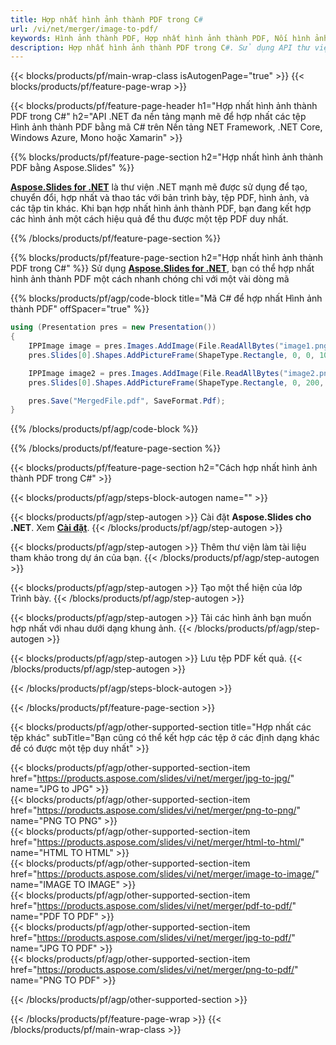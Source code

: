 ```yaml
---
title: Hợp nhất hình ảnh thành PDF trong C#
url: /vi/net/merger/image-to-pdf/
keywords: Hình ảnh thành PDF, Hợp nhất hình ảnh thành PDF, Nối hình ảnh thành PDF, PDF, Hình ảnh, API C#, Thư viện .NET
description: Hợp nhất hình ảnh thành PDF trong C#. Sử dụng API thư viện .NET để kết hợp Hình ảnh và PDF
---
```


{{< blocks/products/pf/main-wrap-class isAutogenPage="true" >}}
{{< blocks/products/pf/feature-page-wrap >}}

{{< blocks/products/pf/feature-page-header h1="Hợp nhất hình ảnh thành PDF trong C#" h2="API .NET đa nền tảng mạnh mẽ để hợp nhất các tệp Hình ảnh thành PDF bằng mã C# trên Nền tảng NET Framework, .NET Core, Windows Azure, Mono hoặc Xamarin" >}}

{{% blocks/products/pf/feature-page-section h2="Hợp nhất hình ảnh thành PDF bằng Aspose.Slides" %}}

[**Aspose.Slides for .NET**](https://products.aspose.com/slides/vi/net/) là thư viện .NET mạnh mẽ được sử dụng để tạo, chuyển đổi, hợp nhất và thao tác với bản trình bày, tệp PDF, hình ảnh, và các tập tin khác. Khi bạn hợp nhất hình ảnh thành PDF, bạn đang kết hợp các hình ảnh một cách hiệu quả để thu được một tệp PDF duy nhất.

{{% /blocks/products/pf/feature-page-section %}}




{{% blocks/products/pf/feature-page-section  h2="Hợp nhất hình ảnh thành PDF trong C#" %}}
Sử dụng [**Aspose.Slides for .NET**](https://products.aspose.com/slides/vi/net/), bạn có thể hợp nhất hình ảnh thành PDF một cách nhanh chóng chỉ với một vài dòng mã

{{% blocks/products/pf/agp/code-block title="Mã C# để hợp nhất Hình ảnh thành PDF" offSpacer="true" %}}
```cs
using (Presentation pres = new Presentation())
{
    IPPImage image = pres.Images.AddImage(File.ReadAllBytes("image1.png"));
    pres.Slides[0].Shapes.AddPictureFrame(ShapeType.Rectangle, 0, 0, 100, 100, image);

    IPPImage image2 = pres.Images.AddImage(File.ReadAllBytes("image2.png"));
    pres.Slides[0].Shapes.AddPictureFrame(ShapeType.Rectangle, 0, 200, 100, 100, image2);

    pres.Save("MergedFile.pdf", SaveFormat.Pdf);
}
```
{{% /blocks/products/pf/agp/code-block %}}

{{% /blocks/products/pf/feature-page-section %}}




{{< blocks/products/pf/feature-page-section  h2="Cách hợp nhất hình ảnh thành PDF trong C#" >}}


{{< blocks/products/pf/agp/steps-block-autogen name="" >}}


{{< blocks/products/pf/agp/step-autogen >}}
Cài đặt **Aspose.Slides cho .NET**. Xem [**Cài đặt**](https://docs.aspose.com/slides/net/installation/).
{{< /blocks/products/pf/agp/step-autogen >}}

{{< blocks/products/pf/agp/step-autogen >}}
Thêm thư viện làm tài liệu tham khảo trong dự án của bạn.
{{< /blocks/products/pf/agp/step-autogen >}}

{{< blocks/products/pf/agp/step-autogen >}}
Tạo một thể hiện của lớp Trình bày.
{{< /blocks/products/pf/agp/step-autogen >}}

{{< blocks/products/pf/agp/step-autogen >}}
Tải các hình ảnh bạn muốn hợp nhất với nhau dưới dạng khung ảnh.
{{< /blocks/products/pf/agp/step-autogen >}}

{{< blocks/products/pf/agp/step-autogen >}}
Lưu tệp PDF kết quả.
{{< /blocks/products/pf/agp/step-autogen >}}


{{< /blocks/products/pf/agp/steps-block-autogen >}}


{{< /blocks/products/pf/feature-page-section >}}




{{< blocks/products/pf/agp/other-supported-section title="Hợp nhất các tệp khác" subTitle="Bạn cũng có thể kết hợp các tệp ở các định dạng khác để có được một tệp duy nhất" >}}

{{< blocks/products/pf/agp/other-supported-section-item href="https://products.aspose.com/slides/vi/net/merger/jpg-to-jpg/" name="JPG to JPG" >}}  
{{< blocks/products/pf/agp/other-supported-section-item href="https://products.aspose.com/slides/vi/net/merger/png-to-png/" name="PNG TO PNG" >}}  
{{< blocks/products/pf/agp/other-supported-section-item href="https://products.aspose.com/slides/vi/net/merger/html-to-html/" name="HTML TO HTML" >}}  
{{< blocks/products/pf/agp/other-supported-section-item href="https://products.aspose.com/slides/vi/net/merger/image-to-image/" name="IMAGE TO IMAGE" >}}  
{{< blocks/products/pf/agp/other-supported-section-item href="https://products.aspose.com/slides/vi/net/merger/pdf-to-pdf/" name="PDF TO PDF" >}}  
{{< blocks/products/pf/agp/other-supported-section-item href="https://products.aspose.com/slides/vi/net/merger/jpg-to-pdf/" name="JPG TO PDF" >}}  
{{< blocks/products/pf/agp/other-supported-section-item href="https://products.aspose.com/slides/vi/net/merger/png-to-pdf/" name="PNG TO PDF" >}}  
  


{{< /blocks/products/pf/agp/other-supported-section >}}

{{< /blocks/products/pf/feature-page-wrap >}}
{{< /blocks/products/pf/main-wrap-class >}}